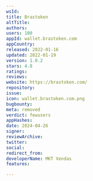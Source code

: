 ```yaml
---
wsId: 
title: Brastoken
altTitle: 
authors: 
users: 100
appId: wallet.brastoken.com
appCountry: 
released: 2022-01-16
updated: 2022-01-19
version: 1.0.2
stars: 4.8
ratings: 
reviews: 
website: https://brastoken.com/
repository: 
issue: 
icon: wallet.brastoken.com.png
bugbounty: 
meta: removed
verdict: fewusers
appHashes: 
date: 2024-04-26
signer: 
reviewArchive: 
twitter: 
social: 
redirect_from: 
developerName: MKT Vendas
features: 

---
```


